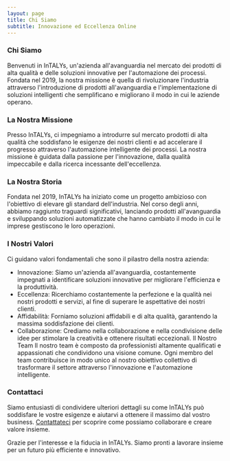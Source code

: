 ```yaml
---
layout: page
title: Chi Siamo
subtitle: Innovazione ed Eccellenza Online
---
```


### Chi Siamo
Benvenuti in InTALYs, un'azienda all'avanguardia nel mercato dei prodotti di alta qualità e delle soluzioni innovative per l'automazione dei processi. Fondata nel 2019, la nostra missione è quella di rivoluzionare l'industria attraverso l'introduzione di prodotti all'avanguardia e l'implementazione di soluzioni intelligenti che semplificano e migliorano il modo in cui le aziende operano.

### La Nostra Missione
Presso InTALYs, ci impegniamo a introdurre sul mercato prodotti di alta qualità che soddisfano le esigenze dei nostri clienti e ad accelerare il progresso attraverso l'automazione intelligente dei processi. La nostra missione è guidata dalla passione per l'innovazione, dalla qualità impeccabile e dalla ricerca incessante dell'eccellenza.

### La Nostra Storia
Fondata nel 2019, InTALYs ha iniziato come un progetto ambizioso con l'obiettivo di elevare gli standard dell'industria. Nel corso degli anni, abbiamo raggiunto traguardi significativi, lanciando prodotti all'avanguardia e sviluppando soluzioni automatizzate che hanno cambiato il modo in cui le imprese gestiscono le loro operazioni.

### I Nostri Valori
Ci guidano valori fondamentali che sono il pilastro della nostra azienda:

- Innovazione: Siamo un'azienda all'avanguardia, costantemente impegnati a identificare soluzioni innovative per migliorare l'efficienza e la produttività.
- Eccellenza: Ricerchiamo costantemente la perfezione e la qualità nei nostri prodotti e servizi, al fine di superare le aspettative dei nostri clienti.
- Affidabilità: Forniamo soluzioni affidabili e di alta qualità, garantendo la massima soddisfazione dei clienti.
- Collaborazione: Crediamo nella collaborazione e nella condivisione delle idee per stimolare la creatività e ottenere risultati eccezionali.
Il Nostro Team
Il nostro team è composto da professionisti altamente qualificati e appassionati che condividono una visione comune. Ogni membro del team contribuisce in modo unico al nostro obiettivo collettivo di trasformare il settore attraverso l'innovazione e l'automazione intelligente.

### Contattaci
Siamo entusiasti di condividere ulteriori dettagli su come InTALYs può soddisfare le vostre esigenze e aiutarvi a ottenere il massimo dal vostro business. [Contattateci](mailto:info@intalys.com) per scoprire come possiamo collaborare e creare valore insieme.

Grazie per l'interesse e la fiducia in InTALYs. Siamo pronti a lavorare insieme per un futuro più efficiente e innovativo.
